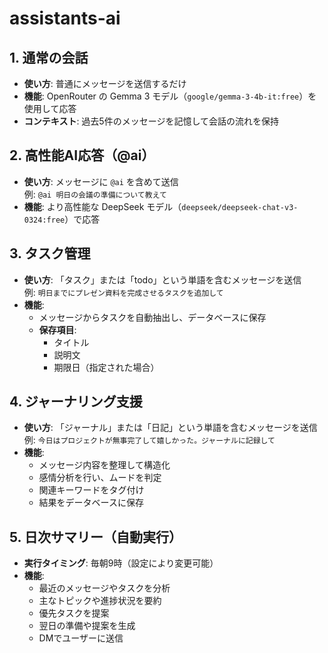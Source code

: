 # assistants-ai
## 1. 通常の会話
- **使い方**: 普通にメッセージを送信するだけ
- **機能**: OpenRouter の Gemma 3 モデル（`google/gemma-3-4b-it:free`）を使用して応答
- **コンテキスト**: 過去5件のメッセージを記憶して会話の流れを保持

## 2. 高性能AI応答（@ai）
- **使い方**: メッセージに `@ai` を含めて送信  
  例: `@ai 明日の会議の準備について教えて`
- **機能**: より高性能な DeepSeek モデル（`deepseek/deepseek-chat-v3-0324:free`）で応答

## 3. タスク管理
- **使い方**: 「タスク」または「todo」という単語を含むメッセージを送信  
  例: `明日までにプレゼン資料を完成させるタスクを追加して`
- **機能**:
  - メッセージからタスクを自動抽出し、データベースに保存
  - **保存項目**:
    - タイトル
    - 説明文
    - 期限日（指定された場合）

## 4. ジャーナリング支援
- **使い方**: 「ジャーナル」または「日記」という単語を含むメッセージを送信  
  例: `今日はプロジェクトが無事完了して嬉しかった。ジャーナルに記録して`
- **機能**:
  - メッセージ内容を整理して構造化
  - 感情分析を行い、ムードを判定
  - 関連キーワードをタグ付け
  - 結果をデータベースに保存

## 5. 日次サマリー（自動実行）
- **実行タイミング**: 毎朝9時（設定により変更可能）
- **機能**:
  - 最近のメッセージやタスクを分析
  - 主なトピックや進捗状況を要約
  - 優先タスクを提案
  - 翌日の準備や提案を生成
  - DMでユーザーに送信

